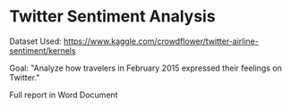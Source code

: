 # Twitter Sentiment Analysis

Dataset Used: https://www.kaggle.com/crowdflower/twitter-airline-sentiment/kernels

Goal: "Analyze how travelers in February 2015 expressed their feelings on Twitter." 

Full report in Word Document
